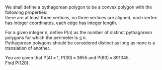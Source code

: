   <p>We shall define a pythagorean polygon  to be a convex polygon with the following properties:<br />    there are at least three vertices,  no three vertices are aligned,  each vertex has integer coordinates,  each edge has integer length.</p>      <p>For a given integer n, define P(n) as the number of distinct pythagorean polygons for which the perimeter is <img src='images/symbol_le.gif' width='10' height='12' alt='&le;' border='0' style='vertical-align:middle;' />&thinsp;n.<br />  Pythagorean polygons should be considered distinct as long as none is a translation of another.</p>    <p>You are given that P(4)&thinsp;=&thinsp;1, P(30)&thinsp;=&thinsp;3655 and P(60)&thinsp;=&thinsp;891045.<br />  Find P(120).</p>  